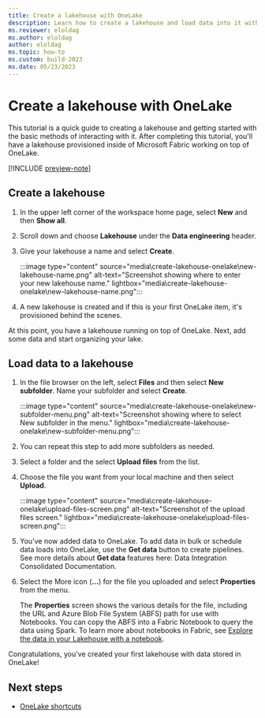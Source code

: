 ```yaml
---
title: Create a lakehouse with OneLake
description: Learn how to create a lakehouse and load data into it with OneLake; you can also add data in bulk or schedule data loads.
ms.reviewer: eloldag
ms.author: eloldag
author: eloldag
ms.topic: how-to
ms.custom: build-2023
ms.date: 05/23/2023
---
```


# Create a lakehouse with OneLake

This tutorial is a quick guide to creating a lakehouse and getting started with the basic methods of interacting with it. After completing this tutorial, you'll have a lakehouse provisioned inside of Microsoft Fabric working on top of OneLake.

[!INCLUDE [preview-note](../includes/preview-note.md)]

## Create a lakehouse

1. In the upper left corner of the workspace home page, select **New** and then **Show all**.

1. Scroll down and choose **Lakehouse** under the **Data engineering** header.

1. Give your lakehouse a name and select **Create**.

   :::image type="content" source="media\create-lakehouse-onelake\new-lakehouse-name.png" alt-text="Screenshot showing where to enter your new lakehouse name." lightbox="media\create-lakehouse-onelake\new-lakehouse-name.png":::

1. A new lakehouse is created and if this is your first OneLake item, it's provisioned behind the scenes.

At this point, you have a lakehouse running on top of OneLake. Next, add some data and start organizing your lake.

## Load data to a lakehouse

1. In the file browser on the left, select **Files** and then select **New subfolder**. Name your subfolder and select **Create**.

   :::image type="content" source="media\create-lakehouse-onelake\new-subfolder-menu.png" alt-text="Screenshot showing where to select New subfolder in the menu." lightbox="media\create-lakehouse-onelake\new-subfolder-menu.png":::

1. You can repeat this step to add more subfolders as needed.

1. Select a folder and the select **Upload files** from the list.

1. Choose the file you want from your local machine and then select **Upload**.

   :::image type="content" source="media\create-lakehouse-onelake\upload-files-screen.png" alt-text="Screenshot of the upload files screen." lightbox="media\create-lakehouse-onelake\upload-files-screen.png":::

1. You’ve now added data to OneLake. To add data in bulk or schedule data loads into OneLake, use the **Get data** button to create pipelines. See more details about **Get data** features here: Data Integration Consolidated Documentation.

1. Select the More icon (**…**) for the file you uploaded and select **Properties** from the menu.

   The **Properties** screen shows the various details for the file, including the URL and Azure Blob File System (ABFS) path for use with Notebooks. You can copy the ABFS into a Fabric Notebook to query the data using Spark. To learn more about notebooks in Fabric, see [Explore the data in your Lakehouse with a notebook](..\data-engineering\lakehouse-notebook-explore.md).

Congratulations, you've created your first lakehouse with data stored in OneLake!

## Next steps

- [OneLake shortcuts](onelake-shortcuts.md)
